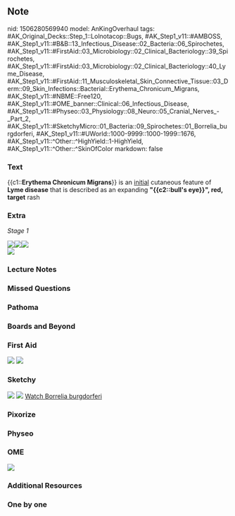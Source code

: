 ## Note
nid: 1506280569940
model: AnKingOverhaul
tags: #AK_Original_Decks::Step_1::Lolnotacop::Bugs, #AK_Step1_v11::#AMBOSS, #AK_Step1_v11::#B&B::13_Infectious_Disease::02_Bacteria::06_Spirochetes, #AK_Step1_v11::#FirstAid::03_Microbiology::02_Clinical_Bacteriology::39_Spirochetes, #AK_Step1_v11::#FirstAid::03_Microbiology::02_Clinical_Bacteriology::40_Lyme_Disease, #AK_Step1_v11::#FirstAid::11_Musculoskeletal_Skin_Connective_Tissue::03_Derm::09_Skin_Infections::Bacterial::Erythema_Chronicum_Migrans, #AK_Step1_v11::#NBME::Free120, #AK_Step1_v11::#OME_banner::Clinical::06_Infectious_Disease, #AK_Step1_v11::#Physeo::03_Physiology::08_Neuro::05_Cranial_Nerves_-_Part_2, #AK_Step1_v11::#SketchyMicro::01_Bacteria::09_Spirochetes::01_Borrelia_burgdorferi, #AK_Step1_v11::#UWorld::1000-9999::1000-1999::1676, #AK_Step1_v11::^Other::^HighYield::1-HighYield, #AK_Step1_v11::^Other::^SkinOfColor
markdown: false

### Text
{{c1::<b>Erythema Chronicum Migrans</b>}} is an <u>initial</u>
cutaneous feature of <b>Lyme disease</b> that is described as an
expanding <b>"{{c2::bull's eye}}", red, target</b> rash

### Extra
<i>Stage 1</i>
<div><img src="paste-33011118637267.jpg"><img src=
"paste-33024003539109.jpg"><img src=
"paste-33152852558297.jpg"></div><img src=
"paste-b18dbaea70d7348ef93240d511da0dca2a88a9aa.png">

### Lecture Notes


### Missed Questions


### Pathoma


### Boards and Beyond


### First Aid
<img src="tmpf7syhulh.png"> <img src="tmp9zv379gk.png">

### Sketchy
<img src="paste-176089364168707.jpg"> <img src=
"paste-8f5a40df3b861962d66491d5fe691959a6201f99.png"> <a href=
"https://dashboard.sketchy.com/study/medical/courses/medical-microbiology/units/medical-microbiology-bacteria/videos/medical-microbiology-bacteria-spirochetes-borrelia-burgdorferi?utm_source=anki&utm_medium=partnership&utm_campaign=february_update&utm_content=medical">
Watch Borrelia burgdorferi</a>

### Pixorize


### Physeo


### OME
<div class="ome-widget">
  <a href=
  "https://onlinemeded.org/spa/infectious-disease?ref=anki"><img src="_OME_AnkiFlashcards_Topic_6.png"></a>
</div>

### Additional Resources


### One by one

